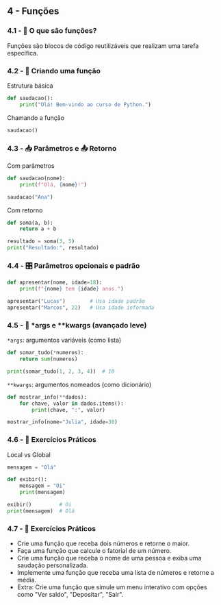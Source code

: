 ## 4 - Funções

### 4.1 - 🔧 O que são funções?

Funções são blocos de código reutilizáveis que realizam uma tarefa específica.

### 4.2 - 🧱 Criando uma função

Estrutura básica
```python
def saudacao():
    print("Olá! Bem-vindo ao curso de Python.")
```

Chamando a função
```python
saudacao()
```

### 4.3 - 📥 Parâmetros e 📤 Retorno

Com parâmetros
```python
def saudacao(nome):
    print(f"Olá, {nome}!")

saudacao("Ana")
```

Com retorno
```python
def soma(a, b):
    return a + b

resultado = soma(3, 5)
print("Resultado:", resultado)
```

### 4.4 - 🎛️ Parâmetros opcionais e padrão

```python
def apresentar(nome, idade=18):
    print(f"{nome} tem {idade} anos.")

apresentar("Lucas")        # Usa idade padrão
apresentar("Marcos", 22)   # Usa idade informada
```


### 4.5 - 🌟 *args e **kwargs (avançado leve)

`*args`: argumentos variáveis (como lista)
```python
def somar_tudo(*numeros):
    return sum(numeros)

print(somar_tudo(1, 2, 3, 4))  # 10
```

`**kwargs`: argumentos nomeados (como dicionário)
```python
def mostrar_info(**dados):
    for chave, valor in dados.items():
        print(chave, ":", valor)

mostrar_info(nome="Julia", idade=30)
```

### 4.6 - 🧠 Exercícios Práticos

Local vs Global
```python
mensagem = "Olá"

def exibir():
    mensagem = "Oi"
    print(mensagem)

exibir()         # Oi
print(mensagem)  # Olá
```

### 4.7 - 🧠 Exercícios Práticos

- Crie uma função que receba dois números e retorne o maior.
- Faça uma função que calcule o fatorial de um número.
- Crie uma função que receba o nome de uma pessoa e exiba uma saudação personalizada.
- Implemente uma função que receba uma lista de números e retorne a média.
- Extra: Crie uma função que simule um menu interativo com opções como "Ver saldo", "Depositar", "Sair".

